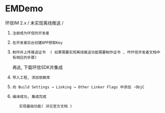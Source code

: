 # EMDemo
环信IM 2.x / 未实现离线推送 / 



1.     注册成为环信的开发者

2.     在开发者后台创建APP获取Key

3.     制作并上传推送证书  ( 如果需要实现离线推送功能需要制作证书 , 咋环信开发者文档中有相应的步骤)

     再此, 下载环信SDK并集成 

4.     导入工程, 添加依赖库

5.     向 Build Settings → Linking → Other Linker Flags 中添加 -ObjC

6.     编译成功, 集成完成

          实现基础功能( 详见官方文档 )
